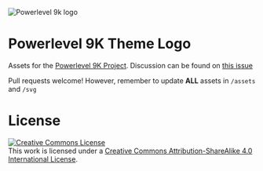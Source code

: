 ![Powerlevel 9k logo](https://raw.githubusercontent.com/toish/powerlevel9k-logo/master/logo.png)
# Powerlevel 9K Theme Logo

Assets for the [Powerlevel 9K Project](https://github.com/bhilburn/powerlevel9k). Discussion can be found on [this issue](https://github.com/bhilburn/powerlevel9k/issues/367)

Pull requests welcome! However, remember to update **ALL** assets in `/assets` and `/svg`

# License
<a rel="license" href="http://creativecommons.org/licenses/by-sa/4.0/"><img alt="Creative Commons License" style="border-width:0" src="https://i.creativecommons.org/l/by-sa/4.0/88x31.png" /></a><br />This work is licensed under a <a rel="license" href="http://creativecommons.org/licenses/by-sa/4.0/">Creative Commons Attribution-ShareAlike 4.0 International License</a>.
